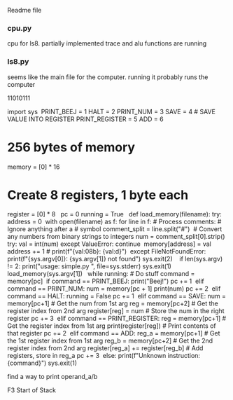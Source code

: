 Readme file

### cpu.py
cpu for ls8. partially implemented trace and alu functions are running


### ls8.py
seems like the main file for the computer. running it probably runs the computer
 
 
 
 11010111
 
 
import sys
​
PRINT_BEEJ     = 1
HALT           = 2
PRINT_NUM      = 3
SAVE           = 4  # SAVE VALUE INTO REGISTER
PRINT_REGISTER = 5
ADD            = 6
​
​
# 256 bytes of memory
memory = [0] * 16
​
# Create 8 registers, 1 byte each
register = [0] * 8
​
​
pc = 0
running = True
​
​
def load_memory(filename):
    try:
        address = 0
​
        with open(filename) as f:
            for line in f:
                # Process comments:
                # Ignore anything after a # symbol
                comment_split = line.split("#")
​
                # Convert any numbers from binary strings to integers
                num = comment_split[0].strip()
                try:
                    val = int(num)
                except ValueError:
                    continue
​
                memory[address] = val
                address += 1
                # print(f"{val:08b}: {val:d}")
​
    except FileNotFoundError:
        print(f"{sys.argv[0]}: {sys.argv[1]} not found")
        sys.exit(2)
​
​
​
if len(sys.argv) != 2:
    print("usage: simple.py <filename>", file=sys.stderr)
    sys.exit(1)
​
load_memory(sys.argv[1])
​
​
while running:
    # Do stuff
    command = memory[pc]
​
    if command == PRINT_BEEJ:
        print("Beej!")
        pc += 1
​
    elif command == PRINT_NUM:
        num = memory[pc + 1]
        print(num)
        pc += 2
​
    elif command == HALT:
        running = False
        pc += 1
​
    elif command == SAVE:
        num = memory[pc+1]  # Get the num from 1st arg
        reg = memory[pc+2]  # Get the register index from 2nd arg
        register[reg] = num # Store the num in the right register
        pc += 3
​
    elif command == PRINT_REGISTER:
        reg = memory[pc+1]   # Get the register index from 1st arg
        print(register[reg]) # Print contents of that register
        pc += 2
​
    elif command == ADD:
        reg_a = memory[pc+1]   # Get the 1st register index from 1st arg
        reg_b = memory[pc+2]   # Get the 2nd register index from 2nd arg
        register[reg_a] += register[reg_b] # Add registers, store in reg_a
        pc += 3
​
    else:
        print(f"Unknown instruction: {command}")
        sys.exit(1)

find a way to print operand_a/b

F3  Start of Stack   
